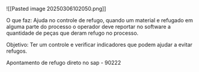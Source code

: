 ![[Pasted image 20250306102050.png]]

O que faz: Ajuda no controle de refugo, quando um material e refugado em alguma parte do processo o operador deve reportar no software a quantidade de peças que deram refugo no processo. 

Objetivo: Ter um controle e verificar indicadores que podem ajudar a evitar refugos. 

Apontamento de refugo direto no sap - 90222